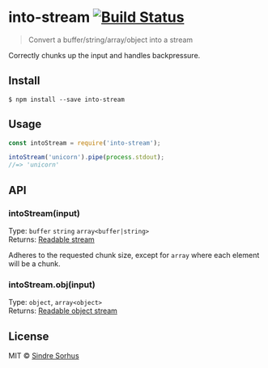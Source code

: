 # into-stream [![Build Status](https://travis-ci.org/sindresorhus/into-stream.svg?branch=master)](https://travis-ci.org/sindresorhus/into-stream)

> Convert a buffer/string/array/object into a stream

Correctly chunks up the input and handles backpressure.


## Install

```
$ npm install --save into-stream
```


## Usage

```js
const intoStream = require('into-stream');

intoStream('unicorn').pipe(process.stdout);
//=> 'unicorn'
```


## API

### intoStream(input)

Type: `buffer` `string` `array<buffer|string>`<br>
Returns: [Readable stream](https://nodejs.org/api/stream.html#stream_class_stream_readable)

Adheres to the requested chunk size, except for `array` where each element will be a chunk.

### intoStream.obj(input)

Type: `object`, `array<object>`<br>
Returns: [Readable object stream](https://nodejs.org/api/stream.html#stream_object_mode)

## License

MIT © [Sindre Sorhus](https://sindresorhus.com)
